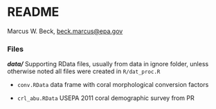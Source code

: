 # README
Marcus W. Beck, beck.marcus@epa.gov  

### Files

**_data/_** Supporting RData files, usually from data in ignore folder, unless otherwise noted all files were created in `R/dat_proc.R`

* `conv.RData` data frame with coral morphological conversion factors

* `crl_abu.RData` USEPA 2011 coral demographic survey from PR
